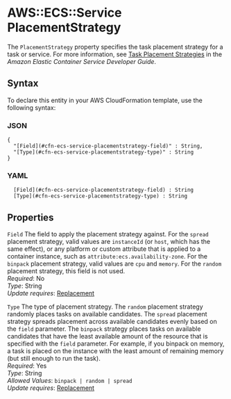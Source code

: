# AWS::ECS::Service PlacementStrategy<a name="aws-properties-ecs-service-placementstrategy"></a>

The `PlacementStrategy` property specifies the task placement strategy for a task or service\. For more information, see [Task Placement Strategies](https://docs.aws.amazon.com/AmazonECS/latest/developerguide/task-placement-strategies.html) in the *Amazon Elastic Container Service Developer Guide*\.

## Syntax<a name="aws-properties-ecs-service-placementstrategy-syntax"></a>

To declare this entity in your AWS CloudFormation template, use the following syntax:

### JSON<a name="aws-properties-ecs-service-placementstrategy-syntax.json"></a>

```
{
  "[Field](#cfn-ecs-service-placementstrategy-field)" : String,
  "[Type](#cfn-ecs-service-placementstrategy-type)" : String
}
```

### YAML<a name="aws-properties-ecs-service-placementstrategy-syntax.yaml"></a>

```
﻿  [Field](#cfn-ecs-service-placementstrategy-field) : String
﻿  [Type](#cfn-ecs-service-placementstrategy-type) : String
```

## Properties<a name="aws-properties-ecs-service-placementstrategy-properties"></a>

`Field`  <a name="cfn-ecs-service-placementstrategy-field"></a>
The field to apply the placement strategy against\. For the `spread` placement strategy, valid values are `instanceId` \(or `host`, which has the same effect\), or any platform or custom attribute that is applied to a container instance, such as `attribute:ecs.availability-zone`\. For the `binpack` placement strategy, valid values are `cpu` and `memory`\. For the `random` placement strategy, this field is not used\.  
*Required*: No  
*Type*: String  
*Update requires*: [Replacement](https://docs.aws.amazon.com/AWSCloudFormation/latest/UserGuide/using-cfn-updating-stacks-update-behaviors.html#update-replacement)

`Type`  <a name="cfn-ecs-service-placementstrategy-type"></a>
The type of placement strategy\. The `random` placement strategy randomly places tasks on available candidates\. The `spread` placement strategy spreads placement across available candidates evenly based on the `field` parameter\. The `binpack` strategy places tasks on available candidates that have the least available amount of the resource that is specified with the `field` parameter\. For example, if you binpack on memory, a task is placed on the instance with the least amount of remaining memory \(but still enough to run the task\)\.  
*Required*: Yes  
*Type*: String  
*Allowed Values*: `binpack | random | spread`  
*Update requires*: [Replacement](https://docs.aws.amazon.com/AWSCloudFormation/latest/UserGuide/using-cfn-updating-stacks-update-behaviors.html#update-replacement)